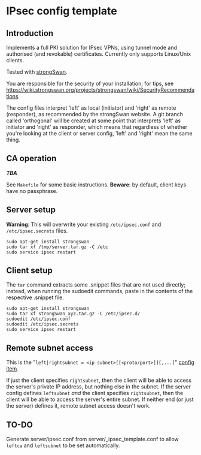 # IPsec config template

## Introduction

Implements a full PKI solution for IPsec VPNs, using tunnel mode and authorised
(and revokable) certificates.  Currently only supports Linux/Unix clients.

Tested with [strongSwan](https://www.strongswan.org/).

You are responsible for the security of your installation; for tips, see
https://wiki.strongswan.org/projects/strongswan/wiki/SecurityRecommendations

The config files interpret 'left' as local (initiator) and 'right' as remote
(responder), as recommended by the strongSwan website.  A git branch called
'orthogonal' will be created at some point that interprets 'left' as initiator
and 'right' as responder, which means that regardless of whether you're looking
at the client or server config, 'left' and 'right' mean the same thing.

## CA operation

***TBA***

See `Makefile` for some basic instructions.
**Beware**: by default, client keys have no passphrase.

## Server setup

**Warning**: This will overwrite your existing `/etc/ipsec.conf` and
`/etc/ipsec.secrets` files.

    sudo apt-get install strongswan
    sudo tar xf /tmp/server.tar.gz -C /etc
    sudo service ipsec restart

## Client setup

The `tar` command extracts some .snippet files that are not used directly;
instead, when running the sudoedit commands, paste in the contents of the
respective .snippet file.

    sudo apt-get install strongswan
    sudo tar xf strongSwan_xyz.tar.gz -C /etc/ipsec.d/
    sudoedit /etc/ipsec.conf
    sudoedit /etc/ipsec.secrets
    sudo service ipsec restart

## Remote subnet access

This is the "`left|rightsubnet = <ip subnet>[[<proto/port>]][,...]`"
[config item](https://wiki.strongswan.org/projects/strongswan/wiki/ConnSection#leftright-End-Parameters).

If just the client specifies `rightsubnet`, then the client will be able to
access the server's private IP address, but nothing else in the subnet.  If the
server config defines `leftsubnet` *and* the client specifies `rightsubnet`, then
the client will be able to access the server's entire subnet.  If neither end
(or just the server) defines it, remote subnet access doesn't work.

## TO-DO

Generate server/ipsec.conf from server/_ipsec_template.conf to allow `leftca`
and `leftsubnet` to be set automatically.
